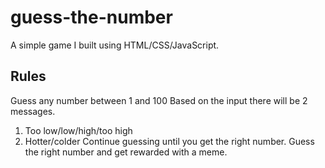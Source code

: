 # guess-the-number
A simple game I built using HTML/CSS/JavaScript.

## Rules
Guess any number between 1 and 100
Based on the input there will be 2 messages.
  1. Too low/low/high/too high
  2. Hotter/colder 
Continue guessing until you get the right number.
Guess the right number and get rewarded with a meme.
